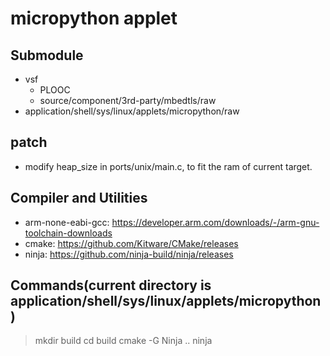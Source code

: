 # micropython applet

## Submodule
- vsf
  - PLOOC
  - source/component/3rd-party/mbedtls/raw
- application/shell/sys/linux/applets/micropython/raw

## patch
- modify heap_size in ports/unix/main.c, to fit the ram of current target.

## Compiler and Utilities
- arm-none-eabi-gcc: https://developer.arm.com/downloads/-/arm-gnu-toolchain-downloads
- cmake: https://github.com/Kitware/CMake/releases
- ninja: https://github.com/ninja-build/ninja/releases

## Commands(current directory is application/shell/sys/linux/applets/micropython)
> mkdir build
> cd build
> cmake -G Ninja ..
> ninja
